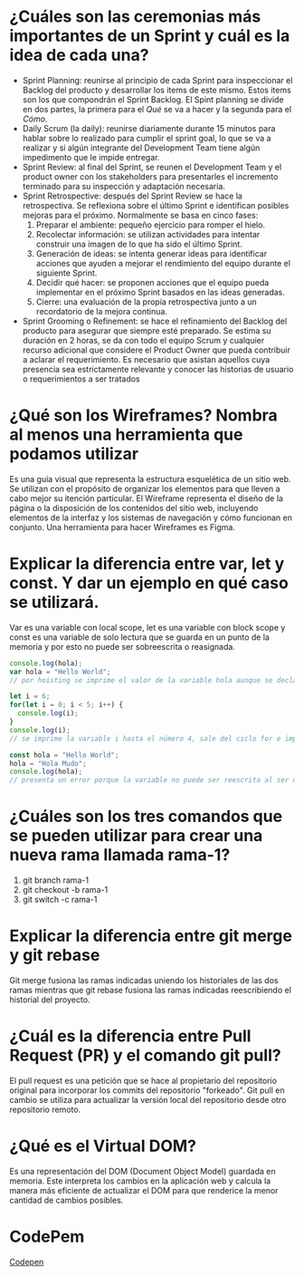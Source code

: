 # ¿Cuáles son las ceremonias más importantes de un Sprint y cuál es la idea de cada una?
  - Sprint Planning: reunirse al principio de cada Sprint para inspeccionar el Backlog del producto y desarrollar los items de este mismo. Estos items son los que compondrán el Sprint Backlog. El Spint planning se divide en dos partes, la primera para el *Qué* se va a hacer y la segunda para el *Cómo*.
  - Daily Scrum (la daily): reunirse diariamente durante 15 minutos  para hablar sobre lo realizado para cumplir el sprint goal, lo que se va a realizar y si algún integrante del Development Team tiene algún impedimento que le impide entregar.
  - Sprint Review: al final del Sprint, se reunen el Development Team y el product owner con los stakeholders para presentarles el incremento terminado para su inspección y adaptación necesaria.
  - Sprint Retrospective: después del Sprint Review se hace la retrospectiva. Se reflexiona sobre el último Sprint e identifican posibles mejoras para el próximo. Normalmente se basa en cinco fases: 
    1. Preparar el ambiente: pequeño ejercicio para romper el hielo.
    2. Recolectar información: se utilizan actividades para intentar construir una imagen de lo que ha sido el último Sprint.
    3. Generación de ideas: se intenta generar ideas para identificar acciones que ayuden a mejorar el rendimiento del equipo durante el siguiente Sprint.
    4. Decidir qué hacer: se proponen acciones que el equipo pueda implementar en el próximo Sprint basados en las ideas generadas.
    5. Cierre: una evaluación de la propia retrospectiva junto a un recordatorio de la mejora continua.
  - Sprint Grooming o Refinement: se hace el refinamiento del Backlog del producto para asegurar que siempre esté preparado. Se estima su duración en 2 horas, se da con todo el equipo Scrum y cualquier recurso adicional que considere el Product Owner que pueda contribuir a aclarar el requerimiento. Es necesario que asistan aquellos cuya presencia sea estrictamente relevante y conocer las historias de usuario o requerimientos a ser tratados

# ¿Qué son los Wireframes? Nombra al menos una herramienta que podamos utilizar
  Es una guía visual que representa la estructura esquelética de un sitio web. Se utilizan con el propósito de organizar los elementos para que lleven a cabo mejor su itención particular. El Wireframe representa el diseño de la página o la disposición de los contenidos del sitio web, incluyendo elementos de la interfaz y los sistemas de navegación y cómo funcionan en conjunto.
  Una herramienta para hacer Wireframes es Figma.

# Explicar la diferencia entre var, let y const. Y dar un ejemplo en qué caso se utilizará.
  Var es una variable con local scope, let es una variable con block scope y const es una variable de solo lectura que se guarda en un punto de la memoria y por esto no puede ser sobreescrita o reasignada. 

  ```javascript
  console.log(hola);
  var hola = "Hello World";
  // por hoisting se imprime el valor de la variable hola aunque se declare después
  
  let i = 6;
  for(let i = 0; i < 5; i++) {
    console.log(i);
  }
  console.log(i);
  // se imprime la variable i hasta el número 4, sale del ciclo for e imprime la variable i con el valor 6, esto por el scope que tiene la variable let

  const hola = "Hello World";
  hola = "Hola Mudo";
  console.log(hola);
  // presenta un error porque la variable no puede ser reescrita al ser definida como constante
  ```

# ¿Cuáles son los tres comandos que se pueden utilizar para crear una nueva rama llamada rama-1?
  1. git branch rama-1
  2. git checkout -b rama-1
  3. git switch -c rama-1

# Explicar la diferencia entre git merge y git rebase
  Git merge fusiona las ramas indicadas uniendo los historiales de las dos ramas mientras que git rebase fusiona las ramas indicadas reescribiendo el historial del proyecto.

# ¿Cuál es la diferencia entre Pull Request (PR) y el comando git pull?
  El pull request es una petición que se hace al propietario del repositorio original para incorporar los commits del repositorio "forkeado". Git pull en cambio se utiliza para actualizar la versión local del repositorio desde otro repositorio remoto.

# ¿Qué es el Virtual DOM?
  Es una representación del DOM (Document Object Model) guardada en memoria. Este interpreta los cambios en la aplicación web y calcula la manera más eficiente de actualizar el DOM para que renderice la menor cantidad de cambios posibles.

# CodePem
  [Codepen](https://codepen.io/daniel-m-v/pen/wvXVbRJ)

